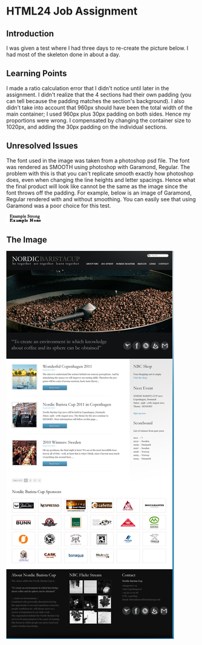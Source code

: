 HTML24 Job Assignment
============

Introduction
-------
I was given a test where I had three days to re-create the picture below. I had most of the skeleton done in about a day.

Learning Points
-------
I made a ratio calculation error that I didn't notice until later in the assignment. I didn't realize that the 4 sections had their own padding 
(you can tell because the padding matches the section's background). I also didn't take into account that 960px should have been the total width 
of the main container; I used 960px plus 30px padding on both sides. Hence my proportions were wrong. I compensated by changing the container size 
to 1020px, and adding the 30px padding on the individual sections.

Unresolved Issues
-------
The font used in the image was taken from a photoshop psd file. The font was rendered as SMOOTH using photoshop with Garamond, Regular. The problem
with this is that you can't replicate smooth exactly how photoshop does, even when changing the line heights and letter spacings. Hence what the
final product will look like cannot be the same as the image since the font throws off the padding. For example, below is an image of Garamond, Regular
rendered with and without smoothing. You can easily see that using Garamond was a poor choice for this test.

![Font](/screenshots/font-rendering.png?raw=true "Font Rendering")

The Image
-------
![Design](/screenshots/website-design.png?raw=true "The Design")

